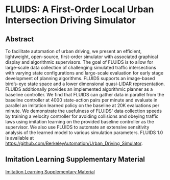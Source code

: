 # FLUIDS: A First-Order Local Urban Intersection Driving Simulator

## Abstract

To facilitate automation of urban driving, we present an efficient, lightweight, open-source, first-order simulator with associated graphical display and algorithmic supervisors. The goal of FLUIDS is to allow for large-scale data collection of challenging simulated traffic intersections with varying state configurations and large-scale evaluation for early stage development of planning algorithms.  FLUIDS supports an image-based bird’s-eye state space and a lower dimensional quasi-LIDAR representation. FLUIDS additionally provides an implemented algorithmic planner as a baseline controller. We find that FLUIDS can gather data in parallel from the baseline controller at 4000 state-action pairs per minute and evaluate in parallel an imitation learned policy on the baseline at 20K evaluations per minute. We demonstrate the usefulness of FLUIDS' data collection speeds by training a velocity controller for avoiding collisions and obeying traffic laws using imitation learning on the provided baseline controller as the supervisor. We also use FLUIDS to automate an extensive sensitivity analysis of the learned model to various simulation parameters. FLUIDS 1.0 is available at https://github.com/BerkeleyAutomation/Urban_Driving_Simulator.

## Imitation Learning Supplementary Material

[Imitation Learning Supplementary Material](FLUIDS_IL.pdf)
